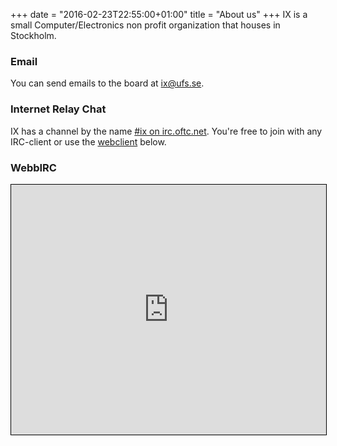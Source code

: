 +++
date = "2016-02-23T22:55:00+01:00"
title = "About us"
+++
IX is a small Computer/Electronics non profit organization that houses in
Stockholm.

### Email
You can send emails to the board at [ix@ufs.se](mailto:ix@ufs.se).

### Internet Relay Chat
IX has a channel by the name [#ix on irc.oftc.net](irc://irc.oftc.net/ix). You're
free to join with any IRC-client or use the <a href="https://webchat.oftc.net/?channels=ix" target="_blank">webclient</a> below.

### WebbIRC
<iframe src="https://webchat.oftc.net/?channels=ix" style="border: 1px solid black; width: 100%; height: 400px;"></iframe>
